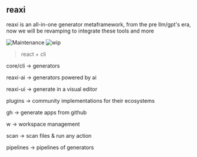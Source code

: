 ## reaxi

reaxi is an all-in-one generator metaframework,
from the pre llm/gpt's era, now we will be revamping to integrate these tools and more 

<img alt="Maintenance" src="https://img.shields.io/maintenance/yes/2025"> <img alt="wip" src="https://img.shields.io/static/v1?label=source%20code&message=wip&color=orange">

> react + cli

core/cli -> generators

reaxi-ai -> generators powered by ai

reaxi-ui -> generate in a visual editor

plugins -> community implementations for their ecosystems 


gh -> generate apps from github


w -> workspace management


scan -> scan files & run any action


pipelines -> pipelines of generators

